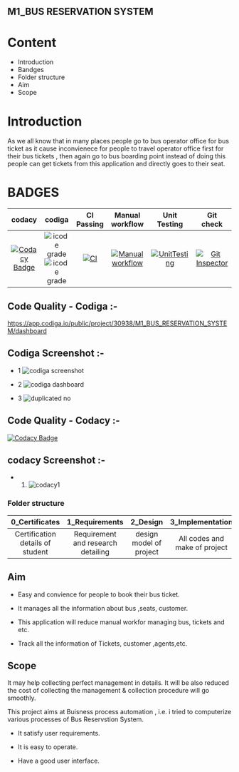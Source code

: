 ## M1_BUS RESERVATION SYSTEM

# Content

* Introduction
* Bandges
* Folder structure
* Aim
* Scope


# Introduction

As we all know that in many places people go to bus operator office for bus ticket as it cause inconvienece for people to travel operator office first for their bus tickets , then again go to bus boarding point instead of doing this people can get tickets from this application and directly goes to their seat.

# BADGES


| codacy | codiga | CI Passing | Manual workflow | Unit Testing | Git check |
|:------:|:------:|:----------:|:---------------:|:------------:|:---------:|
| [![Codacy Badge](https://app.codacy.com/project/badge/Grade/c5a12606f2724bbbb82bba55d3340c0e)](https://www.codacy.com/gh/vikash2839/M1_BUS_RESERVATION_SYSTEM/dashboard?utm_source=github.com&amp;utm_medium=referral&amp;utm_content=vikash2839/M1_BUS_RESERVATION_SYSTEM&amp;utm_campaign=Badge_Grade) | ![icode grade](https://api.codiga.io/project/33531/score/svg)  ![icode grade](https://api.codiga.io/project/33531/status/svg) | [![CI](https://github.com/vikash2839/M1_BUS_RESERVATION_SYSTEM/actions/workflows/main.yml/badge.svg)](https://github.com/vikash2839/M1_BUS_RESERVATION_SYSTEM/actions/workflows/main.yml) | [![Manual workflow](https://github.com/vikash2839/M1_BUS_RESERVATION_SYSTEM/actions/workflows/manual.yml/badge.svg?branch=main)](https://github.com/vikash2839/M1_BUS_RESERVATION_SYSTEM/actions/workflows/manual.yml) | [![UnitTesting](https://github.com/vikash2839/M1_BUS_RESERVATION_SYSTEM/actions/workflows/c-cpp1.yml/badge.svg)](https://github.com/vikash2839/M1_BUS_RESERVATION_SYSTEM/actions/workflows/c-cpp1.yml) | [![Git Inspector](https://github.com/vikash2839/M1_BUS_RESERVATION_SYSTEM/actions/workflows/c-cpp6.yml/badge.svg)](https://github.com/vikash2839/M1_BUS_RESERVATION_SYSTEM/actions/workflows/c-cpp6.yml) |

## Code Quality - Codiga :-
https://app.codiga.io/public/project/30938/M1_BUS_RESERVATION_SYSTEM/dashboard

## Codiga Screenshot :-

* 1 ![codiga screenshot](https://user-images.githubusercontent.com/98845934/153364176-f881c3e7-7dc1-46b6-a3b2-7f171a1377cc.png)

* 2 ![codiga dashboard](https://user-images.githubusercontent.com/98845934/153391776-116ea965-4cce-4747-9641-4c4b6943091f.png)

* 3 ![duplicated no](https://user-images.githubusercontent.com/98845934/153391790-08e8d968-0696-4d3d-8cc1-5d9deb64613e.png)


## Code Quality - Codacy :- 
[![Codacy Badge](https://app.codacy.com/project/badge/Grade/c5a12606f2724bbbb82bba55d3340c0e)](https://www.codacy.com/gh/vikash2839/M1_BUS_RESERVATION_SYSTEM/dashboard?utm_source=github.com&amp;utm_medium=referral&amp;utm_content=vikash2839/M1_BUS_RESERVATION_SYSTEM&amp;utm_campaign=Badge_Grade)

## codacy Screenshot :-

* 1. ![codacy1](https://user-images.githubusercontent.com/98845934/153395029-a20fced5-5c89-4705-9f84-ee19f40dbb00.png)




### Folder structure 

| 0_Certificates | 1_Requirements | 2_Design | 3_Implementation | 4_TestplanAndOutput | 5_Report | 6_Images_and_output | 7_Others |
|:--------------:|:--------------:|:--------:|:----------------:|:-------------------:|:--------:|:-------------------:|:--------:|
| Certification details of student | Requirement and research detailing | design model of project | All codes and make of project | Requirements and test plan | Project report | Screenshots of project | Refrences details |   


## Aim

* Easy and convience for people to book their bus ticket.

* It manages all the information about bus ,seats, customer.

* This application will reduce manual workfor managing bus, tickets and etc.

* Track all the information of Tickets, customer ,agents,etc.

## Scope

It may help collecting perfect management in details. It will be also reduced the cost of collecting the management & collection procedure will go  smoothly.

This project aims at Buisness process automation , i.e. i tried to computerize various processes of Bus Reservstion System. 

* It satisfy user requirements.

* It is easy to operate.

* Have a good user interface.
